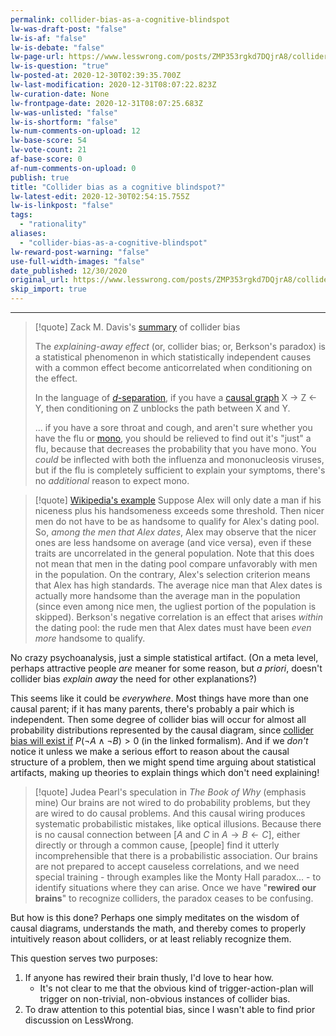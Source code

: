 ```yaml
---
permalink: collider-bias-as-a-cognitive-blindspot
lw-was-draft-post: "false"
lw-is-af: "false"
lw-is-debate: "false"
lw-page-url: https://www.lesswrong.com/posts/ZMP353rgkd7DQjrA8/collider-bias-as-a-cognitive-blindspot
lw-is-question: "true"
lw-posted-at: 2020-12-30T02:39:35.700Z
lw-last-modification: 2020-12-31T08:07:22.823Z
lw-curation-date: None
lw-frontpage-date: 2020-12-31T08:07:25.683Z
lw-was-unlisted: "false"
lw-is-shortform: "false"
lw-num-comments-on-upload: 12
lw-base-score: 54
lw-vote-count: 21
af-base-score: 0
af-num-comments-on-upload: 0
publish: true
title: "Collider bias as a cognitive blindspot?"
lw-latest-edit: 2020-12-30T02:54:15.755Z
lw-is-linkpost: "false"
tags: 
  - "rationality"
aliases: 
  - "collider-bias-as-a-cognitive-blindspot"
lw-reward-post-warning: "false"
use-full-width-images: "false"
date_published: 12/30/2020
original_url: https://www.lesswrong.com/posts/ZMP353rgkd7DQjrA8/collider-bias-as-a-cognitive-blindspot
skip_import: true
---
```


<hr/>


> [!quote] Zack M. Davis's [summary](https://www.lesswrong.com/posts/y4bkJTtG3s5d6v36k/stupidity-and-dishonesty-explain-each-other-away) of collider bias
>
> The _explaining-away effect_ (or, collider bias; or, Berkson's paradox) is a statistical phenomenon in which statistically independent causes with a common effect become anticorrelated when conditioning on the effect.
> 
> In the language of [_d_\-separation](https://en.wikipedia.org/wiki/Bayesian_network#d-separation), if you have a [causal graph](https://www.lesswrong.com/posts/hzuSDMx7pd2uxFc5w/causal-diagrams-and-causal-models) X → Z ← Y, then conditioning on Z unblocks the path between X and Y.
>
> ... if you have a sore throat and cough, and aren't sure whether you have the flu or [mono](https://en.wikipedia.org/wiki/Infectious_mononucleosis), you should be relieved to find out it's "just" a flu, because that decreases the probability that you have mono. You _could_ be inflected with both the influenza and mononucleosis viruses, but if the flu is completely sufficient to explain your symptoms, there's no _additional_ reason to expect mono.

> [!quote] [Wikipedia's example](https://en.wikipedia.org/wiki/Berkson's_paradox)
> Suppose Alex will only date a man if his niceness plus his handsomeness exceeds some threshold. Then nicer men do not have to be as handsome to qualify for Alex's dating pool. So, _among the men that Alex dates_, Alex may observe that the nicer ones are less handsome on average (and vice versa), even if these traits are uncorrelated in the general population. Note that this does not mean that men in the dating pool compare unfavorably with men in the population. On the contrary, Alex's selection criterion means that Alex has high standards. The average nice man that Alex dates is actually more handsome than the average man in the population (since even among nice men, the ugliest portion of the population is skipped). Berkson's negative correlation is an effect that arises _within_ the dating pool: the rude men that Alex dates must have been _even more_ handsome to qualify. 

No crazy psychoanalysis, just a simple statistical artifact. (On a meta level, perhaps attractive people _are_ meaner for some reason, but _a priori_, doesn't collider bias _explain away_ the need for other explanations?)

This seems like it could be _everywhere_. Most things have more than one causal parent; if it has many parents, there's probably a pair which is independent. Then some degree of collider bias will occur for almost all probability distributions represented by the causal diagram, since [collider bias will exist if](https://en.wikipedia.org/wiki/Berkson%27s_paradox#Statement) $P(\lnot A\land \lnot B)>0$  (in the linked formalism). And if we _don't_ notice it unless we make a serious effort to reason about the causal structure of a problem, then we might spend time arguing about statistical artifacts, making up theories to explain things which don't need explaining! 

 > [!quote] Judea Pearl's speculation in _The Book of Why_ (emphasis mine)
> Our brains are not wired to do probability problems, but they are wired to do causal problems. And this causal wiring produces systematic probabilistic mistakes, like optical illusions. Because there is no causal connection between \[$A$ and $C$ in $A \to B \leftarrow C$\], either directly or through a common cause, \[people\] find it utterly incomprehensible that there is a probabilistic association. Our brains are not prepared to accept causeless correlations, and we need special training - through examples like the Monty Hall paradox... - to identify situations where they can arise. Once we have "**rewired our brains**" to recognize colliders, the paradox ceases to be confusing.

But how is this done? Perhaps one simply meditates on the wisdom of causal diagrams, understands the math, and thereby comes to properly intuitively reason about colliders, or at least reliably recognize them. 

This question serves two purposes: 

1.  If anyone has rewired their brain thusly, I'd love to hear how.
    -  It's not clear to me that the obvious kind of trigger-action-plan will trigger on non-trivial, non-obvious instances of collider bias. 
2.  To draw attention to this potential bias, since I wasn't able to find prior discussion on LessWrong.